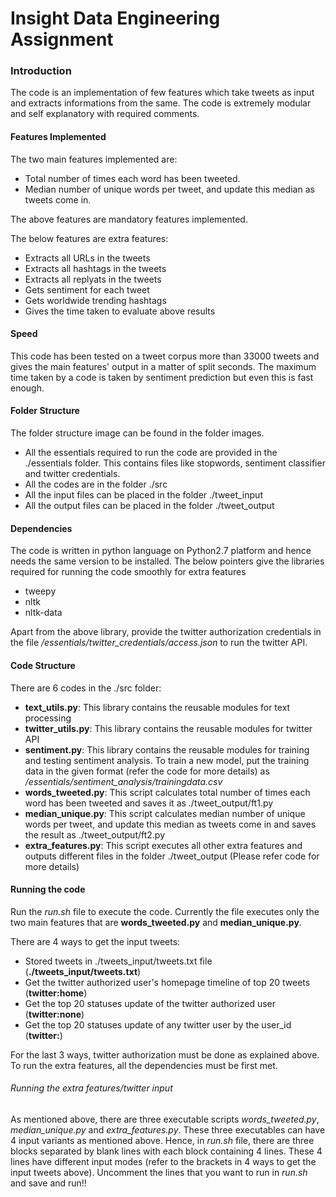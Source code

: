 # Insight Data Engineering Assignment

### Introduction

The code is an implementation of few features which take tweets as input and extracts informations from the same.
The code is extremely modular and self explanatory with required comments.

#### Features Implemented

The two main features implemented are:
  - Total number of times each word has been tweeted.
  - Median number of unique words per tweet, and update this median as tweets come in.

The above features are mandatory features implemented.

The below features are extra features:
  - Extracts all URLs in the tweets
  - Extracts all hashtags in the tweets
  - Extracts all replyats in the tweets
  - Gets sentiment for each tweet
  - Gets worldwide trending hashtags
  - Gives the time taken to evaluate above results

#### Speed
This code has been tested on a tweet corpus more than 33000 tweets and gives the main features' output in a matter of split seconds.
The maximum time taken by a code is taken by sentiment prediction but even this is fast enough.  

#### Folder Structure
The folder structure image can be found in the folder images.
  - All the essentials required to run the code are provided in the ./essentials folder. This contains files like stopwords, sentiment classifier and twitter credentials.
  - All the codes are in the folder ./src
  - All the input files can be placed in the folder ./tweet_input
  - All the output files can be placed in the folder ./tweet_output

#### Dependencies
The code is written in python language on Python2.7 platform and hence needs the same version to be installed.
The below pointers give the libraries required for running the code smoothly for extra features
  * tweepy
  * nltk
  * nltk-data

Apart from the above library, provide the twitter authorization credentials in the file */essentials/twitter_credentials/access.json* to run the twitter API.

#### Code Structure
There are 6 codes in the ./src folder:
  - **text_utils.py**: This library contains the reusable modules for text processing
  - **twitter_utils.py**: This library contains the reusable modules for twitter API
  - **sentiment.py**: This library contains the reusable modules for training and testing sentiment analysis. To train a new model, put the training data in the given format (refer the code for more details) as */essentials/sentiment_analysis/trainingdata.csv*
  - **words_tweeted.py**: This script calculates total number of times each word has been tweeted and saves it as ./tweet_output/ft1.py
  - **median_unique.py**: This script calculates median number of unique words per tweet, and update this median as tweets come in and saves the result as ./tweet_output/ft2.py
  - **extra_features.py**: This script executes all other extra features and outputs different files in the folder ./tweet_output (Please refer code for more details)

#### Running the code
Run the *run.sh* file to execute the code. 
Currently the file executes only the two main features that are **words_tweeted.py** and **median_unique.py**. 

There are 4 ways to get the input tweets:
  - Stored tweets in ./tweets_input/tweets.txt file (**./tweets_input/tweets.txt**)
  - Get the twitter authorized user's homepage timeline of top 20 tweets (**twitter:home**)
  - Get the top 20 statuses update of the twitter authorized user (**twitter:none**)
  - Get the top 20 statuses update of any twitter user by the user_id (**twitter:<userid>**)

For the last 3 ways, twitter authorization must be done as explained above.
To run the extra features, all the dependencies must be first met. 

###### Running the extra features/twitter input
As mentioned above, there are three executable scripts *words_tweeted.py*, *median_unique.py* and *extra_features.py*.
These three executables can have 4 input variants as mentioned above. 
Hence, in *run.sh* file, there are three blocks separated by blank lines with each block containing 4 lines. These 4 lines have different input modes (refer to the brackets in 4 ways to get the input tweets above). Uncomment the lines that you want to run in *run.sh* and save and run!!


